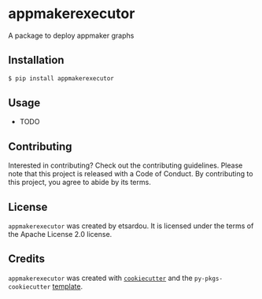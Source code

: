 # appmakerexecutor

A package to deploy appmaker graphs

## Installation

```bash
$ pip install appmakerexecutor
```

## Usage

- TODO

## Contributing

Interested in contributing? Check out the contributing guidelines. Please note that this project is released with a Code of Conduct. By contributing to this project, you agree to abide by its terms.

## License

`appmakerexecutor` was created by etsardou. It is licensed under the terms of the Apache License 2.0 license.

## Credits

`appmakerexecutor` was created with [`cookiecutter`](https://cookiecutter.readthedocs.io/en/latest/) and the `py-pkgs-cookiecutter` [template](https://github.com/py-pkgs/py-pkgs-cookiecutter).
